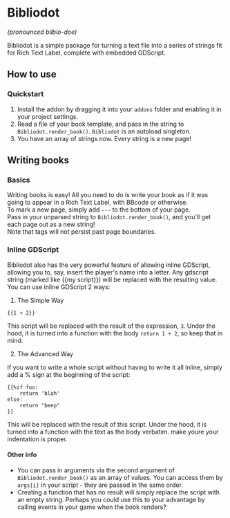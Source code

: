 # Bibliodot

*(pronounced bilbio-doe)*  

Bibliodot is a simple package for turning a text file into a series of strings fit for Rich Text Label, complete with embedded GDScript.  

## How to use

### Quickstart

1. Install the addon by dragging it into your `addons` folder and enabling it in your project settings.
2. Read a file of your book template, and pass in the string to `Bibliodot.render_book()`. `Bibliodot` is an autoload singleton.  
3. You have an array of strings now. Every string is a new page!

## Writing books

### Basics

Writing books is easy! All you need to do is write your book as if it was going to appear in a Rich Text Label, with BBcode or otherwise.  
To mark a new page, simply add `---` to the bottom of your page.  
Pass in your unparsed string to `Bibliodot.render_book()`, and you'll get each page out as a new string!  
Note that tags will not persist past page boundaries.

### Inline GDScript

Bibliodot also has the very powerful feature of allowing inline GDScript, allowing you to, say, insert the player's name into a letter. Any gdscript string (marked like {{my script}}) will be replaced with the resulting value.  
You can use inline GDScript 2 ways:
1. The Simple Way

```
{{1 + 2}}
```  
This script will be replaced with the result of the expression, `3`. Under the hood, it is turned into a function with the body `return 1 + 2`, so keep that in mind.  

2. The Advanced Way

If you want to write a whole script without having to write it all inline, simply add a % sign at the beginning of the script:  
```
{{%if foo: 
	return 'blah'
else:
	return "beep"
}}
```
This will be replaced with the result of this script. Under the hood, it is turned into a function with the text as the body verbatim. make youre your indentation is proper.  

#### Other info

- You can pass in arguments via the second argument of `Bibliodot.render_book()` as an array of values. You can access them by `args[i]` in your script - they are passed in the same order.
- Creating a function that has no result will simply replace the script with an empty string. Perhaps you could use this to your advantage by calling events in your game when the book renders?

